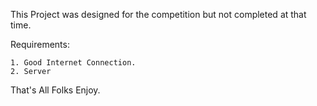 This Project was designed for the competition but not completed at that time.


Requirements:

	1. Good Internet Connection.
	2. Server


That's All Folks Enjoy.